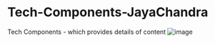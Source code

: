 # Tech-Components-JayaChandra
Tech Components - which provides details of content
![image](https://user-images.githubusercontent.com/115500959/195174794-1d8d9ebb-6b06-477c-bee2-da95c54ab2e4.png)
